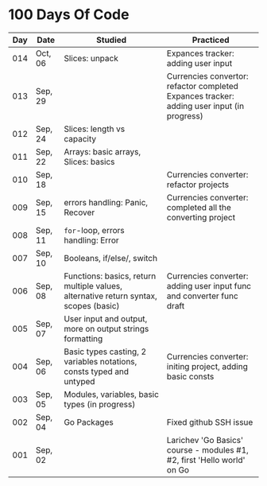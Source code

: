 # 100 Days Of Code

| Day | Date | Studied | Practiced |
| --- | --- | --- | --- |
| 014 | Oct, 06 | Slices: unpack | Expances tracker: adding user input |
| 013 | Sep, 29 |  | Currencies convertor: refactor completed <br /> Expances tracker: adding user input (in progress) |
| 012 | Sep, 24 | Slices: length vs capacity |  |
| 011 | Sep, 22 | Arrays: basic arrays, Slices: basics |  |
| 010 | Sep, 18 |  | Currencies converter: refactor projects |
| 009 | Sep, 15 | errors handling: Panic, Recover | Currencies converter: completed all the converting project |
| 008 | Sep, 11 | `for`-loop, errors handling: Error |  |
| 007 | Sep, 10 | Booleans, if/else/, switch |  |
| 006 | Sep, 08 | Functions: basics, return multiple values, alternative return syntax, scopes (basic) | Currencies converter: adding user input func and converter func draft |
| 005 | Sep, 07 | User input and output, more on output strings formatting |  |
| 004 | Sep, 06 | Basic types casting, 2 variables notations, consts typed and untyped | Currencies converter: initing project, adding basic consts |
| 003 | Sep, 05 | Modules, variables, basic types (in progress) |  |
| 002 | Sep, 04 | Go Packages | Fixed github SSH issue |
| 001 | Sep, 02 |  | Larichev 'Go Basics' course - modules #1, #2, first 'Hello world' on Go |
